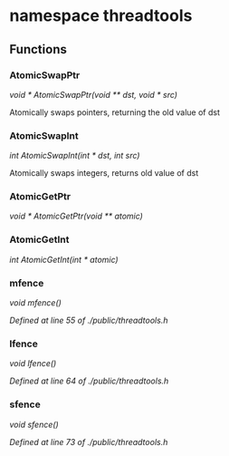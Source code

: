 # namespace threadtools



## Functions

### AtomicSwapPtr

*void * AtomicSwapPtr(void ** dst, void * src)*

 Atomically swaps pointers, returning the old value of dst 

### AtomicSwapInt

*int AtomicSwapInt(int * dst, int src)*

 Atomically swaps integers, returns old value of dst 

### AtomicGetPtr

*void * AtomicGetPtr(void ** atomic)*

### AtomicGetInt

*int AtomicGetInt(int * atomic)*

### mfence

*void mfence()*

*Defined at line 55 of ./public/threadtools.h*

### lfence

*void lfence()*

*Defined at line 64 of ./public/threadtools.h*

### sfence

*void sfence()*

*Defined at line 73 of ./public/threadtools.h*



